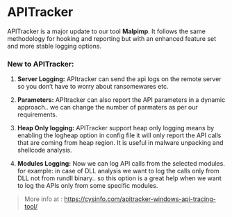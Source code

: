 # APITracker

APITracker is a major update to our tool **Malpimp**. It follows the same methodology for hooking and reporting but with an enhanced feature set and more stable logging options.

### New to APITracker: 

1. **Server Logging:** APItracker can send the api logs on the remote server so you don’t have to worry about ransomewares etc.

2. **Parameters:** APItracker can also report the API parameters in a dynamic approach.. we can change the number of parmaters as per our requirements.

3. **Heap Only logging:** APITracker support heap only logging means by enabling the logheap option in config file it will only report the API calls that are coming from heap region. It is useful in malware unpacking and shellcode analysis.

4. **Modules Logging:** Now we can log API calls from the selected modules. for example: in case of DLL analysis we want to log the calls only from DLL not from rundll binary.. so this option is a great help when we want to log the APIs only from some specific modules.

> More info at : https://cysinfo.com/apitracker-windows-api-tracing-tool/

